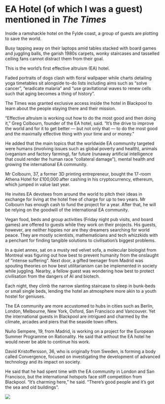 # EA Hotel (of which I was a guest) mentioned in *The Times*

Inside a ramshackle hotel on the Fylde coast, a group of guests are plotting to save the world.

Busy tapping away on their laptops amid tables stacked with board games and juggling balls, the garish 1980s carpets, wonky staircases and tasselled ceiling fans cannot distract them from their goal.

This is the world’s first effective altruism (EA) hotel.

Faded portraits of dogs clash with floral wallpaper while charts detailing yoga timetables sit alongside to-do lists including aims such as “solve cancer”, “eradicate malaria” and “use gravitational waves to renew cells such that aging becomes a thing of history”.

The Times was granted exclusive access inside the hotel in Blackpool to learn about the people staying there and their mission.

“Effective altruism is working out how to do the most good and then doing it,” Greg Colbourn, founder of the EA hotel, said. “It’s the drive to improve the world and for it to get better — but not only that — to do the most good and the maximally effective thing with your time and or money.”

He added that the main topics that the worldwide EA community targeted were humans (involving issues such as global poverty and health), animals (veganism and factory farming), far future (runaway artificial intelligence that could render the human race “collateral damage”), mental health and growing the international EA community.

Mr Colbourn, 37, a former 3D printing entrepreneur, bought the 17-room Athena Hotel for £100,000 after cashing in his cryptocurrency, ethereum, which jumped in value last year.

He invites EA devotees from around the world to pitch their ideas in exchange for living at the hotel free of charge for up to two years. Mr Colbourn has enough cash to fund the project for a year. After that, he will be relying on the goodwill of the international EA community.

Vegan food, beds and group activities (Friday night pub visits, and board games) are offered to guests while they work on their projects.
His guests, however, are neither hippies nor are they dreamers searching for world peace. They are mostly scientists, mathematicians and tech whizzkids with a penchant for finding tangible solutions to civilisation’s biggest problems.

In a quiet annex, sat on a musty red velvet sofa, a molecular biologist from Montreal was figuring out how best to prevent humanity from the onslaught of “intense suffering”. Next door, a gifted teenager from Madrid was spouting theories on how best utilitarianism can be implemented in society while juggling. Nearby, a fellow guest was wondering how best to protect civilisation from the dangers of AI and biotech.

Each night, they climb the narrow slanting staircase to sleep in bunk-beds or small single beds, lending the hotel an atmosphere more akin to a youth hostel for geniuses.

The EA community are more accustomed to hubs in cities such as Berlin, London, Melbourne, New York, Oxford, San Francisco and Vancouver. Yet the international guests in Blackpool are intrigued and charmed by the climate, arcades and piers that the seaside town offers.

Nuño Sempere, 19, from Madrid, is working on a project for the European Summer Programme on Rationality. He said that without the EA hotel he would never be able to continue his work.

David Kristoffersson, 36, who is originally from Sweden, is forming a body called Convergence, focused on investigating the development of advanced technology and its impact on society.

He said that he had spent time with the EA community in London and San Francisco, but the international hotspots face stiff competition from Blackpool. “It’s charming here,” he said. “There’s good people and it’s got the sea and old buildings".


![](https://nunosempere.github.io/rat/EA-hotel.jpg)
